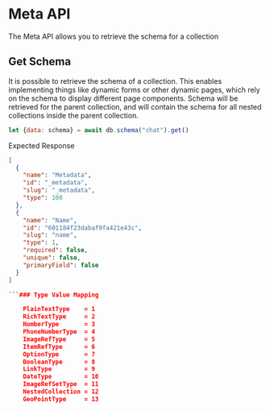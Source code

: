 # Meta API

The Meta API allows you to retrieve the schema for a collection

## Get Schema

It is possible to retrieve the schema of a collection. This enables implementing things like dynamic forms or other
dynamic pages, which rely on the schema to display different page components. Schema will be retrieved for the parent
collection, and will contain the schema for all nested collections inside the parent collection.

<CodeGroup>
<CodeGroupItem title="JS">


```js
let {data: schema} = await db.schema("chat").get()

```
</CodeGroupItem>
</CodeGroup>

Expected Response



```json
[
  {
    "name": "Metadata",
    "id": "_metadata",
    "slug": "_metadata",
    "type": 100
  },
  {
    "name": "Name",
    "id": "601184f23dabaf9fa421e43c",
    "slug": "name",
    "type": 1,
    "required": false,
    "unique": false,
    "primaryField": false
  }
]

```### Type Value Mapping

	PlainTextType    = 1
	RichTextType     = 2
	NumberType       = 3
	PhoneNumberType  = 4
	ImageRefType     = 5
	ItemRefType      = 6
	OptionType       = 7
	BooleanType      = 8
	LinkType         = 9
	DateType         = 10
	ImageRefSetType  = 11
	NestedCollection = 12
	GeoPointType     = 13